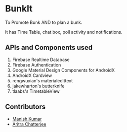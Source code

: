 # BunkIt
To Promote Bunk AND to plan a bunk.

It has Time Table, chat box, poll activity and notifications.

## APIs and Components used
1. Firebase Realtime Database
2. Firebase Authentication
3. Google Material Design Components for AndroidX
4. AndroidX Cardview
5. rengwuxian's materialedittext
6. jakewharton's butterknife
7. tlaabs's TimetableView

## Contributors
* [Manish Kumar](https://github.com/thisismanishkumar)
* [Aritra Chatterjee](https://github.com/Arc29)
